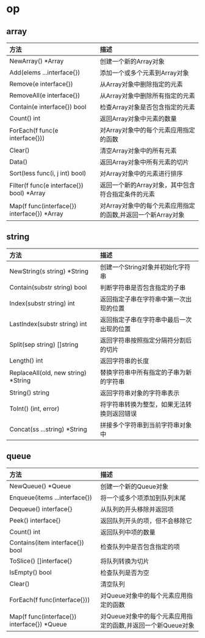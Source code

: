 # op

## array
| 方法                                        | 描述                                                        |
| :------------------------------------------ | :---------------------------------------------------------- |
| NewArray() *Array                           | 创建一个新的Array对象                                       |
| Add(elems ...interface{})                   | 添加一个或多个元素到Array对象                               |
| Remove(e interface{})                       | 从Array对象中删除指定的元素                                 |
| RemoveAll(e interface{})                    | 从Array对象中删除所有指定的元素                             |
| Contain(e interface{}) bool                 | 检查Array对象是否包含指定的元素                             |
| Count() int                                 | 返回Array对象中元素的数量                                   |
| ForEach(f func(e interface{}))              | 对Array对象中的每个元素应用指定的函数                       |
| Clear()                                     | 清空Array对象中的所有元素                                   |
| Data()                                      | 返回Array对象中所有元素的切片                               |
| Sort(less func(i, j int) bool)              | 对Array对象中的元素进行排序                                 |
| Filter(f func(e interface{}) bool) *Array   | 返回一个新的Array对象，其中包含符合指定条件的元素           |
| Map(f func(interface{}) interface{}) *Array | 对Array对象中的每个元素应用指定的函数,并返回一个新Array对象 |

## string
| 方法                                | 描述                                       |
| :---------------------------------- | :----------------------------------------- |
| NewString(s string) *String         | 创建一个String对象并初始化字符串           |
| Contain(substr string) bool         | 判断字符串是否包含指定的子串               |
| Index(substr string) int            | 返回指定子串在字符串中第一次出现的位置     |
| LastIndex(substr string) int        | 返回指定子串在字符串中最后一次出现的位置   |
| Split(sep string) []string          | 返回字符串按照指定分隔符分割后的切片       |
| Length() int                        | 返回字符串的长度                           |
| ReplaceAll(old, new string) *String | 替换字符串中所有指定的子串为新的字符串     |
| String() string                     | 返回字符串对象的字符串表示                 |
| ToInt() (int, error)                | 将字符串转换为整型，如果无法转换则返回错误 |
| Concat(ss ...string) *String        | 拼接多个字符串到当前字符串对象中           |

## queue
| 方法                                        | 描述                                                        |
| :------------------------------------------ | :---------------------------------------------------------- |
| NewQueue() *Queue                           | 创建一个新的Queue对象                                       |
| Enqueue(items ...interface{})               | 将一个或多个项添加到队列末尾                                |
| Dequeue() interface{}                       | 从队列的开头移除并返回项                                    |
| Peek() interface{}                          | 返回队列开头的项，但不会移除它                              |
| Count() int                                 | 返回队列中项的数量                                          |
| Contains(item interface{}) bool             | 检查队列中是否包含指定的项                                  |
| ToSlice() []interface{}                     | 将队列转换为切片                                            |
| IsEmpty() bool                              | 检查队列是否为空                                            |
| Clear()                                     | 清空队列                                                    |
| ForEach(f func(interface{}))                | 对Queue对象中的每个元素应用指定的函数                       |
| Map(f func(interface{}) interface{}) *Queue | 对Queue对象中的每个元素应用指定的函数,并返回一个新Queue对象 |
